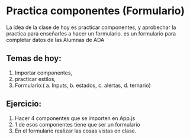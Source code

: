 # Practica componentes  (Formulario)

La idea de la clase de hoy es practicar componentes, y aprobechar la practica para enseñarles a hacer un formulario.
es un formulario para completar datos de las Alumnas de ADA

## Temas de hoy:
1. Importar componentes,
2. practicar estilos,
3. Formulario:(
    a. Inputs,
    b. estados,
    c. alertas,
    d. ternario)

## Ejercicio:
1. Hacer 4 componentes que se importen en App.js
2. 1 de esos componentes tiene que ser un formulario
3. En el formulario realizar las cosas vistas en clase.